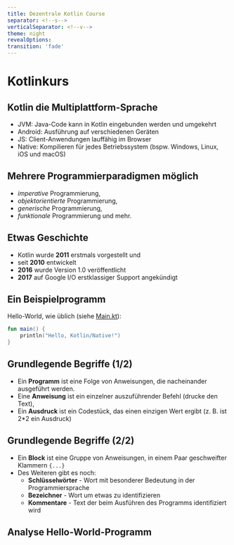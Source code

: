 ```yaml
---
title: Dezentrale Kotlin Course
separator: <!--s-->
verticalSeparator: <!--v-->
theme: night
revealOptions:
transition: 'fade'
---
```


# Kotlinkurs

<!--s-->

## Kotlin die Multiplattform-Sprache

- JVM: Java-Code kann in Kotlin eingebunden werden und umgekehrt
- Android: Ausführung auf verschiedenen Geräten
- JS: Client-Anwendungen lauffähig im Browser
- Native: Kompilieren für jedes Betriebssystem (bspw. Windows, Linux, iOS und macOS)

<!--v-->

## Mehrere Programmierparadigmen möglich

- _imperative_ Programmierung,
- _objektorientierte_ Programmierung, 
- _generische_ Programmierung, 
- _funktionale_ Programmierung und mehr.

<!--v-->

## Etwas Geschichte

- Kotlin wurde **2011** erstmals vorgestellt und 
- seit **2010** entwickelt
- **2016** wurde Version 1.0 veröffentlicht
- **2017** auf Google I/O erstklassiger Support angekündigt

<!--s-->

## Ein Beispielprogramm

Hello-World, wie üblich (siehe [Main.kt](../src/nativeMain/kotlin/Main.kt)):

```kotlin
fun main() {
    println("Hello, Kotlin/Native!")
}
```

<!--v-->

## Grundlegende Begriffe (1/2)

- Ein **Programm** ist eine Folge von Anweisungen, die nacheinander ausgeführt werden.
- Eine **Anweisung** ist ein einzelner auszuführender Befehl (drucke den Text),
- Ein **Ausdruck** ist ein Codestück, das einen einzigen Wert ergibt (z. B. ist 2*2 ein Ausdruck)

<!--v-->

## Grundlegende Begriffe (2/2)

- Ein **Block** ist eine Gruppe von Anweisungen, in einem Paar geschweifter Klammern `{...}`
- Des Weiteren gibt es noch:
  - **Schlüsselwörter** - Wort mit besonderer Bedeutung in der Programmiersprache
  - **Bezeichner** - Wort um etwas zu identifizieren
  - **Kommentare** - Text der beim Ausführen des Programms identifiziert wird

## Analyse Hello-World-Programm
